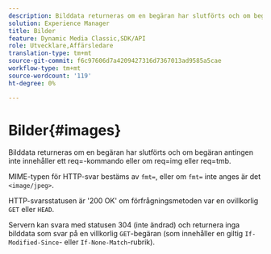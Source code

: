 ```yaml
---
description: Bilddata returneras om en begäran har slutförts och om begäran antingen inte innehåller ett req=-kommando eller om req=img eller req=tmb.
solution: Experience Manager
title: Bilder
feature: Dynamic Media Classic,SDK/API
role: Utvecklare,Affärsledare
translation-type: tm+mt
source-git-commit: f6c97606d7a4209427316d7367013ad9585a5cae
workflow-type: tm+mt
source-wordcount: '119'
ht-degree: 0%

---
```



# Bilder{#images}

Bilddata returneras om en begäran har slutförts och om begäran antingen inte innehåller ett req=-kommando eller om req=img eller req=tmb.

MIME-typen för HTTP-svar bestäms av `fmt=`, eller om `fmt=` inte anges är det `<image/jpeg>`.

HTTP-svarsstatusen är &#39;200 OK&#39; om förfrågningsmetoden var en ovillkorlig `GET` eller `HEAD`.

Servern kan svara med statusen 304 (inte ändrad) och returnera inga bilddata som svar på en villkorlig `GET`-begäran (som innehåller en giltig `If-Modified-Since`- eller `If-None-Match`-rubrik).
